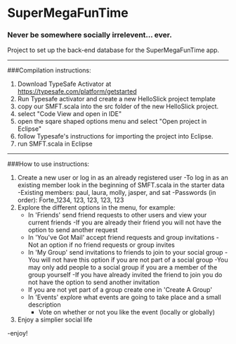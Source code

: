 SuperMegaFunTime
================
  
### Never be somewhere socially irrelevent... ever.
  
Project to set up the back-end database for the SuperMegaFunTime app.



-------
###Compilation instructions:

1. Download TypeSafe Activator at https://typesafe.com/platform/getstarted
2. Run Typesafe activator and create a new HelloSlick project template
3. copy our SMFT.scala into the src folder of the new HelloSlick project.
4. select "Code View and open in IDE"
5. open the sqare shaped options menu and select "Open project in Eclipse"
6. follow Typesafe's instructions for importing the project into Eclipse.
7. run SMFT.scala in Eclipse

-------
###How to use instructions:
1. Create a new user or log in as an already registered user
    -To log in as an existing member look in the beginning of SMFT.scala in the starter data
        -Existing members: paul, laura, molly, jasper, and sat
        -Passwords (in order): Forte_1234, 123, 123, 123, 123
2. Explore the different options in the menu, for example:
    - In 'Friends' send friend requests to other users and view your current friends
        -If you are already their friend you will not have the option to send another request
    - In 'You've Got Mail' accept friend requests and group invitations
        -Not an option if no friend requests or group invites
    - In 'My Group' send invitations to friends to join to your social group
        -You will not have this option if you are not part of a social group
        -You may only add people to a social group if you are a member of the group yourself
        -If you have already invited the friend to join you do not have the option to send
          another invitation
    - If you are not yet part of a group create one in 'Create A Group'
    - In 'Events' explore what events are going to take place and a small description
       - Vote on whether or not you like the event (locally or globally)
3. Enjoy a simplier social life

-enjoy!

